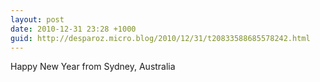 ```yaml
---
layout: post
date: 2010-12-31 23:28 +1000
guid: http://desparoz.micro.blog/2010/12/31/t20833588685578242.html
---
```

Happy New Year from Sydney, Australia
